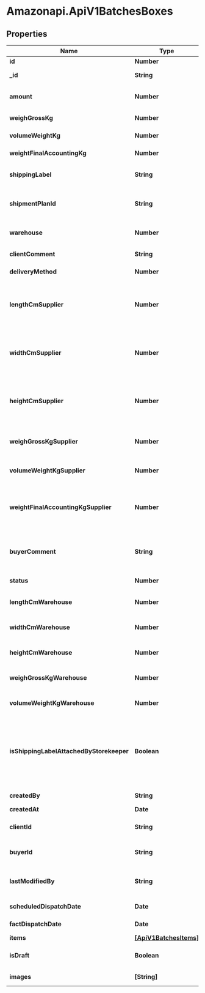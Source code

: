# Amazonapi.ApiV1BatchesBoxes

## Properties

Name | Type | Description | Notes
------------ | ------------- | ------------- | -------------
**id** | **Number** | ID коробки | [optional] 
**_id** | **String** | GUID коробки в БД | [optional] 
**amount** | **Number** | сколько таких же коробок в одной коробке | [optional] 
**weighGrossKg** | **Number** | Общий вес кг коробки | [optional] 
**volumeWeightKg** | **Number** | Объемный вес (подсчет) | [optional] 
**weightFinalAccountingKg** | **Number** | Наибольший вес (подсчет) | [optional] 
**shippingLabel** | **String** | Ссылка на наклейку для коробки | [optional] 
**shipmentPlanId** | **String** | Ид шипмент плана ( не обязательное поле) | [optional] 
**warehouse** | **Number** | id склада - склады куда отправляют  | [optional] 
**clientComment** | **String** | Комментарий к коробке | [optional] 
**deliveryMethod** | **Number** | Метод доставки - 1: Air , 2: Sea | [optional] 
**lengthCmSupplier** | **Number** | Размеры которые назвал поставщик при заказе ( могут отличаться с реальными). | [optional] 
**widthCmSupplier** | **Number** | Размеры которые назвал поставщик при заказе ( могут отличаться с реальными). | [optional] 
**heightCmSupplier** | **Number** | Размеры которые назвал поставщик при заказе ( могут отличаться с реальными). | [optional] 
**weighGrossKgSupplier** | **Number** | Общий вес кг коробки который назвал поставщик. | [optional] 
**volumeWeightKgSupplier** | **Number** | id склада - склады куда отправляют  | [optional] 
**weightFinalAccountingKgSupplier** | **Number** | Наибольший вес (подсчет) (что большее объемный или обычный вес) у поставщика. | [optional] 
**buyerComment** | **String** | Объемный вес (подсчет) на размерах от поставщика (формула) | [optional] 
**status** | **Number** | Текущий статус коробки. | [optional] 
**lengthCmWarehouse** | **Number** | Что фактически пришло на склад. Кладовщик. | [optional] 
**widthCmWarehouse** | **Number** | Что фактически пришло на склад. Кладовщик. | [optional] 
**heightCmWarehouse** | **Number** | Что фактически пришло на склад. Кладовщик. | [optional] 
**weighGrossKgWarehouse** | **Number** | Что фактически пришло на склад. Кладовщик. | [optional] 
**volumeWeightKgWarehouse** | **Number** | Что фактически пришло на склад. Кладовщик. | [optional] 
**isShippingLabelAttachedByStorekeeper** | **Boolean** | Поле будет указывать на то что при решении задачи сторкипером на обновление коробок что он проклеил шиппинг лейбл. | [optional] 
**createdBy** | **String** | Тот кто создал коробку. | [optional] 
**createdAt** | **Date** | Дата создания | [optional] 
**clientId** | **String** | Клиент кто или для кого создана коробка. | [optional] 
**buyerId** | **String** | Байер взявший коробку в работу. | [optional] 
**lastModifiedBy** | **String** | GUID любого, кто последний редактировал коробку. | [optional] 
**scheduledDispatchDate** | **Date** | Запланированная дата отправки. | [optional] 
**factDispatchDate** | **Date** | Запланированная дата доставки. | [optional] 
**items** | [**[ApiV1BatchesItems]**](ApiV1BatchesItems.md) | Массив коробок. | [optional] 
**isDraft** | **Boolean** | true - если создаем черновик заказа. | [optional] 
**images** | **[String]** | Массив ссылок на фотографии. | [optional] 


